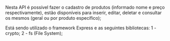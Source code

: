 Nesta API é possível fazer o cadastro de produtos (informado nome e preço respectivamente), estão disponíveis para inserir, editar, deletar e consultar os mesmos (geral ou por produto específico);

Está sendo utilizado o framework Express e as seguintes bibliotecas:
1 - crypto;
2 - fs (File System);

